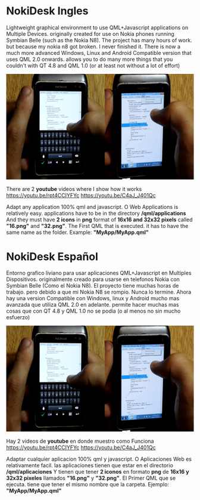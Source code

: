 # NokiDesk Ingles
Lightweight graphical environment to use QML+Javascript applications on Multiple Devices.
originally created for use on Nokia phones running Symbian Belle (such as the Nokia N8).
The project has many hours of work. but because my nokia n8 got broken. I never finished it.
There is now a much more advanced Windows, Linux and Android Compatible version that uses QML 2.0 onwards. allows you to do many more things that you couldn't with QT 4.8 and QML 1.0 (or at least not without a lot of effort)

![photo Example](https://github.com/Dante-Leoncini/nokidesk/blob/main/Imagenes/31646731_414837758987463_2726943271023542272_n.jpg?raw=true)

There are 2 **youtube** videos where I show how it works
https://youtu.be/rpt4CCIYFYc
https://youtu.be/C4aJ_J401Qc

Adapt any application 100% qml and javascript. O Web Applications is relatively easy.
applications have to be in the directory
**/qml/applications**
And they must have **2 icons** in **png** format of **16x16 and 32x32 pixels** called **"16.png"** and **"32.png"**.
The First QML that is executed. it has to have the same name as the folder. Example: **"MyApp/MyApp.qml"**

# NokiDesk Español
Entorno grafico liviano para usar aplicaciones QML+Javascript en Multiples Dispositivos.
originalmente creado para usarse en telefonos Nokia con Symbian Belle (Como el Nokia N8).
El proyecto tiene muchas horas de trabajo. pero debido a que mi Nokia N8 se rompio. Nunca lo termine.
Ahora hay una version Compatible con Windows, linux y Android mucho mas avanzada que utiliza QML 2.0 en adelante. permite hacer muchas mas cosas que con QT 4.8 y QML 1.0 no se podia (o al menos no sin mucho esfuerzo)

![Foto Ejemplo](https://github.com/Dante-Leoncini/nokidesk/blob/main/Imagenes/31646731_414837758987463_2726943271023542272_n.jpg?raw=true)

Hay 2 videos de **youtube** en donde muestro como Funciona
https://youtu.be/rpt4CCIYFYc
https://youtu.be/C4aJ_J401Qc

Adaptar cualquier aplicacion 100% qml y javascript. O Aplicaciones Web es relativamente facil.
las aplicaciones tienen que estar en el directorio
**/qml/aplicaciones**
Y tienen que tener **2 iconos** en formato **png** de **16x16 y 32x32 pixeles** llamados **"16.png"** y **"32.png"**.
El Primer QML que se ejecuta. tiene que tener el mismo nombre que la carpeta. Ejemplo: **"MyApp/MyApp.qml"**
